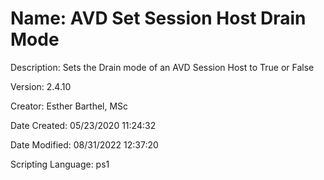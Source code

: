 ﻿# Name: AVD Set Session Host Drain Mode

Description: Sets the Drain mode of an AVD Session Host to True or False

Version: 2.4.10

Creator: Esther Barthel, MSc

Date Created: 05/23/2020 11:24:32

Date Modified: 08/31/2022 12:37:20

Scripting Language: ps1

